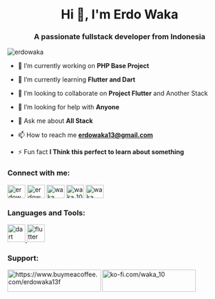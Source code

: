 <h1 align="center">Hi 👋, I'm Erdo Waka</h1>
<h3 align="center">A passionate fullstack developer from Indonesia</h3>

<p align="left"> <img src="https://komarev.com/ghpvc/?username=erdowaka&label=Profile%20views&color=0e75b6&style=flat" alt="erdowaka" /> </p>

- 🔭 I’m currently working on **PHP Base Project**

- 🌱 I’m currently learning **Flutter and Dart**

- 👯 I’m looking to collaborate on **Project Flutter** and Another Stack

- 🤝 I’m looking for help with **Anyone**

- 💬 Ask me about **All Stack**

- 📫 How to reach me **erdowaka13@gmail.com**

- ⚡ Fun fact **I Think this perfect to learn about something**

<h3 align="left">Connect with me:</h3>
<p align="left">
<a href="https://twitter.com/erdowaka" target="blank"><img align="center" src="https://raw.githubusercontent.com/rahuldkjain/github-profile-readme-generator/master/src/images/icons/Social/twitter.svg" alt="erdowaka" height="30" width="40" /></a>
<a href="https://linkedin.com/in/erdowaka" target="blank"><img align="center" src="https://raw.githubusercontent.com/rahuldkjain/github-profile-readme-generator/master/src/images/icons/Social/linked-in-alt.svg" alt="erdowaka" height="30" width="40" /></a>
<a href="https://fb.com/waka" target="blank"><img align="center" src="https://raw.githubusercontent.com/rahuldkjain/github-profile-readme-generator/master/src/images/icons/Social/facebook.svg" alt="waka" height="30" width="40" /></a>
<a href="https://instagram.com/wakanda_10" target="blank"><img align="center" src="https://raw.githubusercontent.com/rahuldkjain/github-profile-readme-generator/master/src/images/icons/Social/instagram.svg" alt="waka_10" height="30" width="40" /></a>
<a href="https://www.youtube.com/c/waka" target="blank"><img align="center" src="https://raw.githubusercontent.com/rahuldkjain/github-profile-readme-generator/master/src/images/icons/Social/youtube.svg" alt="waka" height="30" width="40" /></a>
</p>

<h3 align="left">Languages and Tools:</h3>
<p align="left"> <a href="https://dart.dev" target="_blank" rel="noreferrer"> <img src="https://www.vectorlogo.zone/logos/dartlang/dartlang-icon.svg" alt="dart" width="40" height="40"/> </a> <a href="https://flutter.dev" target="_blank" rel="noreferrer"> <img src="https://www.vectorlogo.zone/logos/flutterio/flutterio-icon.svg" alt="flutter" width="40" height="40"/> </a> </p>

<h3 align="left">Support:</h3>
<p><a href="https://www.buymeacoffee.com/https://www.buymeacoffee.com/erdowaka13f"> <img align="left" src="https://cdn.buymeacoffee.com/buttons/v2/default-yellow.png" height="50" width="210" alt="https://www.buymeacoffee.com/erdowaka13f" /></a><a href="https://ko-fi.com/ko-fi.com/waka_10"> <img align="left" src="https://cdn.ko-fi.com/cdn/kofi3.png?v=3" height="50" width="210" alt="ko-fi.com/waka_10" /></a></p><br><br>
